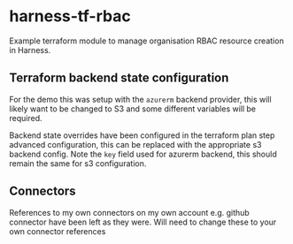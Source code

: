 # harness-tf-rbac

Example terraform module to manage organisation RBAC resource creation in Harness.

## Terraform backend state configuration

For the demo this was setup with the `azurerm` backend provider, this will likely want to be changed to S3 and some different variables will be required.

Backend state overrides have been configured in the terraform plan step advanced configuration, this can be replaced with the appropriate s3 backend config.
Note the `key` field used for azurerm backend, this should remain the same for s3 configuration.

## Connectors

References to my own connectors on my own account e.g. github connector have been left as they were. Will need to change these to your own connector references

